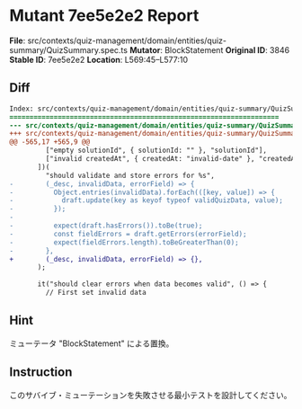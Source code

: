 # Mutant 7ee5e2e2 Report

**File**: src/contexts/quiz-management/domain/entities/quiz-summary/QuizSummary.spec.ts
**Mutator**: BlockStatement
**Original ID**: 3846
**Stable ID**: 7ee5e2e2
**Location**: L569:45–L577:10

## Diff

```diff
Index: src/contexts/quiz-management/domain/entities/quiz-summary/QuizSummary.spec.ts
===================================================================
--- src/contexts/quiz-management/domain/entities/quiz-summary/QuizSummary.spec.ts	original
+++ src/contexts/quiz-management/domain/entities/quiz-summary/QuizSummary.spec.ts	mutated #3846
@@ -565,17 +565,9 @@
         ["empty solutionId", { solutionId: "" }, "solutionId"],
         ["invalid createdAt", { createdAt: "invalid-date" }, "createdAt"],
       ])(
         "should validate and store errors for %s",
-        (_desc, invalidData, errorField) => {
-          Object.entries(invalidData).forEach(([key, value]) => {
-            draft.update(key as keyof typeof validQuizData, value);
-          });
-
-          expect(draft.hasErrors()).toBe(true);
-          const fieldErrors = draft.getErrors(errorField);
-          expect(fieldErrors.length).toBeGreaterThan(0);
-        },
+        (_desc, invalidData, errorField) => {},
       );
 
       it("should clear errors when data becomes valid", () => {
         // First set invalid data
```

## Hint

ミューテータ "BlockStatement" による置換。

## Instruction

このサバイブ・ミューテーションを失敗させる最小テストを設計してください。
